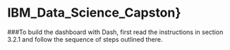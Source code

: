 # IBM_Data_Science_Capston}

###To build the dashboard with Dash, first read the instructions in section 3.2.1 and follow the sequence of steps outlined there.
